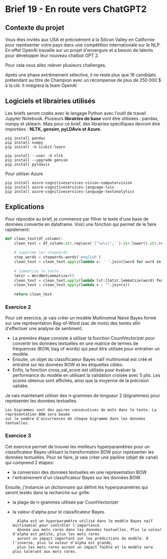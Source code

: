 # Brief 19 - En route vers ChatGPT2

## Contexte du projet

Vous êtes invités aux USA et précisément à la Silicon Valley en Californie pour représenter votre pays dans une compétition internationale sur le NLP. En effet OpenAI travaille sur un projet d'envergure et a besoin de talents pour développer leur nouveau chatbot GPT 2.

Pour cela vous allez relever plusieurs challenges. 

Après une phase extrêmement sélective, il ne reste plus que 16 candidats prétendant au titre de Champion avec un récompense de plus de 250 000 $ à la clé. Il intégrera la team OpenAI

## Logiciels et librairies utilisés

Les briefs seront codés avec le langage Python avec l'outil de travail Jupyter Notebook. Plusieurs **librairies de base** vont être utilisées : pandas, numpy et sklearn. Mais pour ce brief, des librairies spécifiques devront être importées : **NLTK, gensim, pyLDAvis et Azure**.

```
pip install pandas
pip install numpy
pip install -U scikit-learn
```

```
pip install --user -U nltk
pip install --upgrade gensim
pip install pyldavis
```

Pour utiliser Azure

```
pip install azure-cognitiveservices-vision-computervision
pip install azure-cognitiveservices-language-luis
pip install azure-cognitiveservices-language-textanalytics
```

## Explications

Pour répondre au brief, je commence par filtrer le texte d'une base de données convertie en dataframe. Voici une fonction qui permet de le faire rapidement:

``` python
def clean_text(df_column):
    clean_text = df_column.str.replace('[^\w\s]','').str.lower().str.replace('\d+', '') # ponctuation & lowercase & chiffres
    
    # supprime les stopwords 
    stop_words = stopwords.words('english')
    clean_text = clean_text.apply(lambda x: ' '.join([word for word in x.split() if word not in (stop_words)]))
    
    # lemmatize le texte
    lmtzr = WordNetLemmatizer()
    clean_text = clean_text.apply(lambda lst:[lmtzr.lemmatize(word) for word in lst])
    clean_text = clean_text.apply(lambda x : "".join(x))
    
    return clean_text
 ```

### Exercice 2
Pour cet exercice, je vais créer un modèle Multinomial Naive Bayes formé sur une représentation Bag-of-Word (sac de mots) des textes afin d'effectuer une analyse de sentiment.

- La première étape consiste à utiliser la fonction CountVectorizer pour convertir les données textuelles en une matrice de termes de fréquences (BOW, bag of words) qui peut être utilisée pour entraîner un modèle.
- Ensuite, un objet du classificateur Bayes naïf multinomial est créé et entraîné sur les données BOW et les étiquettes cibles.
- Enfin, la fonction cross_val_score est utilisée pour évaluer la performance du modèle en utilisant la validation croisée avec 5 plis. Les scores obtenus sont affichés, ainsi que la moyenne de la précision validée.

Je vais maintenant utiliser des n-grammes de longueur 2 (bigrammes) pour représenter les données textuelles.

    Les bigrammes sont des paires consécutives de mots dans le texte. La représentation BOW sera basée  
    sur le nombre d'occurrences de chaque bigramme dans les données textuelles.
    
### Exercice 3    

Cet exercice permet de trouver les meilleurs hyperparamètres pour un classificateur Bayes utilisant la transformation BOW pour représenter les données textuelles. Pour se faire, je vais créer une pipiline (objet de canal) qui comprend 2 étapes:

- la conversion des données textuelles en une représentation BOW 
- l'entraînement d'un classificateur Bayes sur les données BOW.

Ensuite, j'instancie un dictionnaire qui définit les hyperparamètres qui seront testés dans la recherche sur grille: 
- la plage de n-grammes utilisée par CountVectorizer 
- la valeur d'alpha pour le classificateur Bayes.


        Alpha est un hyperparamètre utilisé dans le modèle Bayes naïf multinomial pour contrôler l'importance
        donnée aux mots rares dans les données textuelles. Plus la valeur d'alpha est petite, plus les mots rares
        auront un impact important sur les prédictions du modèle. À l'inverse, plus la valeur d'alpha est grande,
        plus les mots rares auront un impact faible et le modèle sera plus tolérant aux mots rares.

